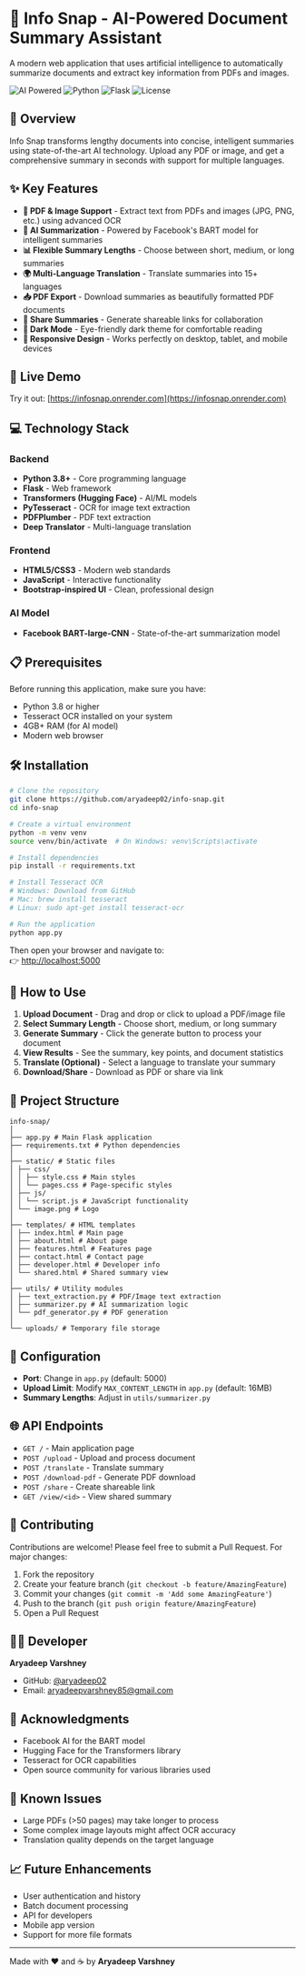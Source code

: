 # 📑 Info Snap - AI-Powered Document Summary Assistant

A modern web application that uses artificial intelligence to automatically summarize documents and extract key information from PDFs and images.

![AI Powered](https://img.shields.io/badge/AI-Powered-blue) ![Python](https://img.shields.io/badge/Python-3.8+-green) ![Flask](https://img.shields.io/badge/Flask-2.3.2-red) ![License](https://img.shields.io/badge/License-MIT-yellow)

## 🌟 Overview

Info Snap transforms lengthy documents into concise, intelligent summaries using state-of-the-art AI technology. Upload any PDF or image, and get a comprehensive summary in seconds with support for multiple languages.

## ✨ Key Features

- **📄 PDF & Image Support** - Extract text from PDFs and images (JPG, PNG, etc.) using advanced OCR  
- **🤖 AI Summarization** - Powered by Facebook's BART model for intelligent summaries  
- **📊 Flexible Summary Lengths** - Choose between short, medium, or long summaries  
- **🌍 Multi-Language Translation** - Translate summaries into 15+ languages  
- **📥 PDF Export** - Download summaries as beautifully formatted PDF documents  
- **🔗 Share Summaries** - Generate shareable links for collaboration  
- **🌙 Dark Mode** - Eye-friendly dark theme for comfortable reading  
- **📱 Responsive Design** - Works perfectly on desktop, tablet, and mobile devices  

## 🚀 Live Demo

Try it out: [https://infosnap.onrender.com](https://infosnap.onrender.com)

## 💻 Technology Stack

### Backend
- **Python 3.8+** - Core programming language  
- **Flask** - Web framework  
- **Transformers (Hugging Face)** - AI/ML models  
- **PyTesseract** - OCR for image text extraction  
- **PDFPlumber** - PDF text extraction  
- **Deep Translator** - Multi-language translation  

### Frontend
- **HTML5/CSS3** - Modern web standards  
- **JavaScript** - Interactive functionality  
- **Bootstrap-inspired UI** - Clean, professional design  

### AI Model
- **Facebook BART-large-CNN** - State-of-the-art summarization model  

## 📋 Prerequisites

Before running this application, make sure you have:

- Python 3.8 or higher  
- Tesseract OCR installed on your system  
- 4GB+ RAM (for AI model)  
- Modern web browser  

## 🛠️ Installation

```bash
# Clone the repository
git clone https://github.com/aryadeep02/info-snap.git
cd info-snap

# Create a virtual environment
python -m venv venv
source venv/bin/activate  # On Windows: venv\Scripts\activate

# Install dependencies
pip install -r requirements.txt

# Install Tesseract OCR
# Windows: Download from GitHub
# Mac: brew install tesseract
# Linux: sudo apt-get install tesseract-ocr

# Run the application
python app.py

```
Then open your browser and navigate to:  
👉 [http://localhost:5000](http://localhost:5000)

## 📝 How to Use

1. **Upload Document** - Drag and drop or click to upload a PDF/image file  
2. **Select Summary Length** - Choose short, medium, or long summary  
3. **Generate Summary** - Click the generate button to process your document  
4. **View Results** - See the summary, key points, and document statistics  
5. **Translate (Optional)** - Select a language to translate your summary  
6. **Download/Share** - Download as PDF or share via link  

## 📁 Project Structure
```
info-snap/
│
├── app.py # Main Flask application
├── requirements.txt # Python dependencies
│
├── static/ # Static files
│ ├── css/
│ │ ├── style.css # Main styles
│ │ └── pages.css # Page-specific styles
│ ├── js/
│ │ └── script.js # JavaScript functionality
│ └── image.png # Logo
│
├── templates/ # HTML templates
│ ├── index.html # Main page
│ ├── about.html # About page
│ ├── features.html # Features page
│ ├── contact.html # Contact page
│ ├── developer.html # Developer info
│ └── shared.html # Shared summary view
│
├── utils/ # Utility modules
│ ├── text_extraction.py # PDF/Image text extraction
│ ├── summarizer.py # AI summarization logic
│ └── pdf_generator.py # PDF generation
│
└── uploads/ # Temporary file storage
```

## 🔧 Configuration

- **Port**: Change in `app.py` (default: 5000)  
- **Upload Limit**: Modify `MAX_CONTENT_LENGTH` in `app.py` (default: 16MB)  
- **Summary Lengths**: Adjust in `utils/summarizer.py`  

## 🌐 API Endpoints

- `GET /` - Main application page  
- `POST /upload` - Upload and process document  
- `POST /translate` - Translate summary  
- `POST /download-pdf` - Generate PDF download  
- `POST /share` - Create shareable link  
- `GET /view/<id>` - View shared summary  

## 🤝 Contributing

Contributions are welcome! Please feel free to submit a Pull Request. For major changes:

1. Fork the repository  
2. Create your feature branch (`git checkout -b feature/AmazingFeature`)  
3. Commit your changes (`git commit -m 'Add some AmazingFeature'`)  
4. Push to the branch (`git push origin feature/AmazingFeature`)  
5. Open a Pull Request  

## 👨‍💻 Developer

**Aryadeep Varshney**  

- GitHub: [@aryadeep02](https://github.com/aryadeep02)  
- Email: aryadeepvarshney85@gmail.com  

## 🙏 Acknowledgments

- Facebook AI for the BART model  
- Hugging Face for the Transformers library  
- Tesseract for OCR capabilities  
- Open source community for various libraries used  

## 🐛 Known Issues

- Large PDFs (>50 pages) may take longer to process  
- Some complex image layouts might affect OCR accuracy  
- Translation quality depends on the target language  

## 📈 Future Enhancements

- User authentication and history  
- Batch document processing  
- API for developers  
- Mobile app version  
- Support for more file formats  

---

   Made with ❤️ and ☕️ by **Aryadeep Varshney**



